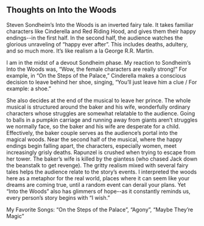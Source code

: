 ## Thoughts on Into the Woods

Steven Sondheim’s Into the Woods is an inverted fairy tale. It takes familiar characters like Cinderella and Red Riding Hood, and gives them their happy endings--in the first half. In the second half, the audience watches the glorious unraveling of “happy ever after”. This includes deaths, adultery, and so much more. It’s like realism a la George R.R. Martin. 

I am in the midst of a devout Sondheim phase. My reaction to Sondheim’s Into the Woods was, “Wow, the female characters are really strong!” For example, in “On the Steps of the Palace,” Cinderella makes a conscious decision to leave behind her shoe, singing, “You’ll just leave him a clue / For example: a shoe.”

She also decides at the end of the musical to leave her prince.
The whole musical is structured around the baker and his wife, wonderfully ordinary characters whose struggles are somewhat relatable to the audience. Going to balls in a pumpkin carriage and running away from giants aren’t struggles we normally face, so the baker and his wife are desperate for a child. Effectively, the baker couple serves as the audience’s portal into the magical woods.
Near the second half of the musical, where the happy endings begin falling apart, the characters, especially women, meet increasingly grisly deaths. Rapunzel is crushed when trying to escape from her tower. The baker’s wife is killed by the giantess (who chased Jack down the beanstalk to get revenge).
The gritty realism mixed with several fairy tales helps the audience relate to the story’s events. I interpreted the woods here as a metaphor for the real world, places where it can seem like your dreams are coming true, until a random event can derail your plans. Yet “Into the Woods” also has glimmers of hope--as it constantly reminds us, every person’s story begins with “I wish.”

My Favorite Songs: “On the Steps of the Palace”, “Agony”, “Maybe They’re Magic”
